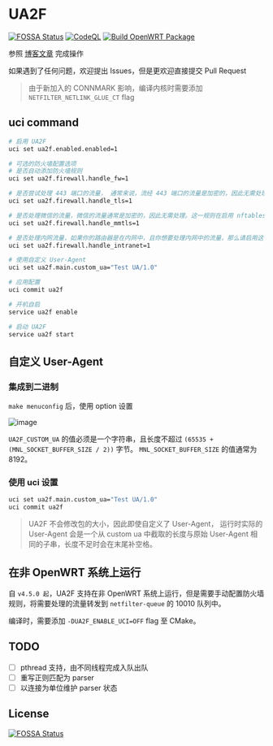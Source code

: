 # UA2F

[![FOSSA Status](https://app.fossa.com/api/projects/git%2Bgithub.com%2FZxilly%2FUA2F.svg?type=shield)](https://app.fossa.com/projects/git%2Bgithub.com%2FZxilly%2FUA2F?ref=badge_shield)
[![CodeQL](https://github.com/Zxilly/UA2F/actions/workflows/codeql.yml/badge.svg)](https://github.com/Zxilly/UA2F/actions/workflows/codeql.yml)
[![Build OpenWRT Package](https://github.com/Zxilly/UA2F/actions/workflows/ci.yml/badge.svg)](https://github.com/Zxilly/UA2F/actions/workflows/ci.yml)

参照 [博客文章](https://learningman.top/archives/304) 完成操作

如果遇到了任何问题，欢迎提出 Issues，但是更欢迎直接提交 Pull Request

> 由于新加入的 CONNMARK 影响，编译内核时需要添加 `NETFILTER_NETLINK_GLUE_CT` flag

## uci command

```bash
# 启用 UA2F
uci set ua2f.enabled.enabled=1

# 可选的防火墙配置选项
# 是否自动添加防火墙规则
uci set ua2f.firewall.handle_fw=1

# 是否尝试处理 443 端口的流量， 通常来说，流经 443 端口的流量是加密的，因此无需处理
uci set ua2f.firewall.handle_tls=1

# 是否处理微信的流量，微信的流量通常是加密的，因此无需处理。这一规则在启用 nftables 时无效
uci set ua2f.firewall.handle_mmtls=1

# 是否处理内网流量，如果你的路由器是在内网中，且你想要处理内网中的流量，那么请启用这一选项
uci set ua2f.firewall.handle_intranet=1

# 使用自定义 User-Agent
uci set ua2f.main.custom_ua="Test UA/1.0"

# 应用配置
uci commit ua2f

# 开机自启
service ua2f enable

# 启动 UA2F
service ua2f start
```

## 自定义 User-Agent

### 集成到二进制

`make menuconfig` 后，使用 option 设置

![image](https://github.com/Zxilly/UA2F/assets/31370133/09469f69-4481-4bd8-9ce3-7029df33838d)

`UA2F_CUSTOM_UA` 的值必须是一个字符串，且长度不超过 `(65535 + (MNL_SOCKET_BUFFER_SIZE / 2))` 字节。 `MNL_SOCKET_BUFFER_SIZE` 的值通常为 8192。

### 使用 uci 设置

```bash
uci set ua2f.main.custom_ua="Test UA/1.0"
uci commit ua2f
```

> UA2F 不会修改包的大小，因此即使自定义了 User-Agent， 运行时实际的 User-Agent 会是一个从 custom ua 中截取的长度与原始 User-Agent 相同的子串，长度不足时会在末尾补空格。

## 在非 OpenWRT 系统上运行

自 `v4.5.0 起`，UA2F 支持在非 OpenWRT 系统上运行，但是需要手动配置防火墙规则，将需要处理的流量转发到 `netfilter-queue` 的 10010 队列中。

编译时，需要添加 `-DUA2F_ENABLE_UCI=OFF` flag 至 CMake。

## TODO

- [ ] pthread 支持，由不同线程完成入队出队
- [ ] 重写正则匹配为 parser
- [ ] 以连接为单位维护 parser 状态

## License
[![FOSSA Status](https://app.fossa.com/api/projects/git%2Bgithub.com%2FZxilly%2FUA2F.svg?type=large)](https://app.fossa.com/projects/git%2Bgithub.com%2FZxilly%2FUA2F?ref=badge_large)
